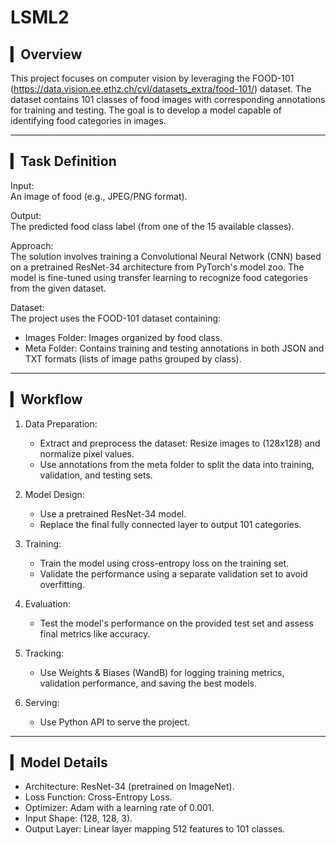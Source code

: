# LSML2
## ▎Overview
This project focuses on computer vision by leveraging the FOOD-101 (https://data.vision.ee.ethz.ch/cvl/datasets_extra/food-101/) dataset. The dataset contains 101 classes of food images with corresponding annotations for training and testing. The goal is to develop a model capable of identifying food categories in images.

---

## ▎Task Definition

Input:  
An image of food (e.g., JPEG/PNG format).  

Output:  
The predicted food class label (from one of the 15 available classes).  

Approach:  
The solution involves training a Convolutional Neural Network (CNN) based on a pretrained ResNet-34 architecture from PyTorch's model zoo. The model is fine-tuned using transfer learning to recognize food categories from the given dataset.  

Dataset:  
The project uses the FOOD-101 dataset containing:
- Images Folder: Images organized by food class.  
- Meta Folder: Contains training and testing annotations in both JSON and TXT formats (lists of image paths grouped by class).  

---

## ▎Workflow

1. Data Preparation:
   - Extract and preprocess the dataset: Resize images to (128x128) and normalize pixel values.
   - Use annotations from the meta folder to split the data into training, validation, and testing sets.  

2. Model Design:
   - Use a pretrained ResNet-34 model.
   - Replace the final fully connected layer to output 101 categories.

3. Training:
   - Train the model using cross-entropy loss on the training set.
   - Validate the performance using a separate validation set to avoid overfitting.  

4. Evaluation:
   - Test the model's performance on the provided test set and assess final metrics like accuracy.

5. Tracking:
   - Use Weights & Biases (WandB) for logging training metrics, validation performance, and saving the best models.

6. Serving:
   - Use Python API to serve the project.
   

---

## ▎Model Details

- Architecture: ResNet-34 (pretrained on ImageNet).
- Loss Function: Cross-Entropy Loss.
- Optimizer: Adam with a learning rate of 0.001.
- Input Shape: (128, 128, 3).  
- Output Layer: Linear layer mapping 512 features to 101 classes.  
